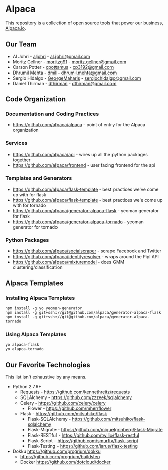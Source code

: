 Alpaca
======

This repository is a collection of open source tools that power our business, [Alpaca.io](http://alpaca.io/).

## Our Team
* Al Johri - [aljohri](https://github.com/AlJohri) - [al.johri@gmail.com](al.johri@gmail.com)
* Moritz Gellner - [moritzg91](https://github.com/moritzg91) - [moritz.gellner@gmail.com](moritz.gellner@gmail.com)
* Carson Potter - [cpottamus](https://github.com/cpottamus) - [cp3192@gmail.com](cp3192@gmail.com)
* Dhrumil Mehta - [dmil](https://github.com/dmil) - [dhrumil.mehta@gmail.com](dhrumil.mehta@gmail.com)
* Sergio Hidalgo - [GeorgeMaharis](https://github.com/GeorgeMaharis) - [sergiochidalgo@gmail.com](sergiochidalgo@gmail.com)
* Daniel Thirman - [dthirman](https://github.com/DThirman) - [dthirman@gmail.com](dthirman@gmail.com)

Code Organization
-----------------

### Documentation and Coding Practices

- https://github.com/alpaca/alpaca - point of entry for the Alpaca organization

### Services
- https://github.com/alpaca/api - wires up all the python packages together
- https://github.com/alpaca/frontend - user facing frontend for the api

### Templates and Generators
- https://github.com/alpaca/flask-template - best practices we've come up with for flask
- https://github.com/alpaca/flask-template - best practices we'e come up with for tornado
- https://github.com/alpaca/generator-alpaca-flask - yeoman generator for flask
- https://github.com/alpaca/generator-alpaca-tornado - yeoman generator for tornado

### Python Packages
- https://github.com/alpaca/socialscraper - scrape Facebook and Twitter
- https://github.com/alpaca/identityresolver - wraps around the Pipl API
- https://github.com/alpaca/mixturemodel - does GMM clustering/classification

Alpaca Templates
-----------------

### Installing Alpaca Templates

    npm install -g yo yeoman-generator
    npm install -g git+ssh://git@github.com/alpaca/generator-alpaca-flask
    npm install -g git+ssh://git@github.com/alpaca/generator-alpaca-tornado

### Using Alpaca Templates

    yo alpaca-flask
    yo alapca-tornado

Our Favorite Technologies
-------------------------

This list isn't exhaustive by any means.
- Python 2.7.6+
  - Requests - https://github.com/kennethreitz/requests
  - SQLAlchemy - https://github.com/zzzeek/sqlalchemy
  - Celery - https://github.com/celery/celery
    - Flower - https://github.com/mher/flower
  - Flask - https://github.com/mitsuhiko/flask
    - Flask-SQLAlchemy - https://github.com/mitsuhiko/flask-sqlalchemy
    - Flask-Migrate - https://github.com/miguelgrinberg/Flask-Migrate
    - Flask-RESTful - https://github.com/twilio/flask-restful
    - Flask-Script - https://github.com/smurfix/flask-script
    - Flask-Testing - https://github.com/jarus/flask-testing
- Dokku https://github.com/progrium/dokku
  - https://github.com/progrium/buildstep
  - Docker https://github.com/dotcloud/docker
